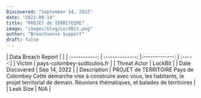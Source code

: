 ```yaml
---
Discovered: "September 14, 2022"
date: "2022-09-14"
title: "PROJET de TERRITOIRE"
image: "images/blog/LockBit.png"
author: "Breachsense Support"
draft: false
---
```


| Data Breach Report           |              | 
| :-----------: | :-------------:     |:-------------:    | :-----:|
| Victim      | pays-colombey-sudtoulois.fr      | 
| Threat Actor      | LockBit      | 
| Date Discovered      | Sep 14, 2022      | 
| Description      | PROJET de TERRITOIRE Pays de Colombey Cette démarche vise à construire avec vous, les habitants, le projet territorial de demain. Réunions thématiques, et balades de territoires      | 
| Leak Size      | N/A      | 


